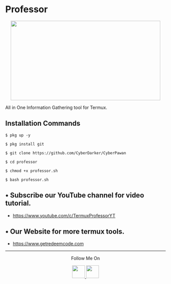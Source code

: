 # Professor
<p align="center">
  <img src="https://1.bp.blogspot.com/-VOF740e1pzs/YJJZV54I6rI/AAAAAAAAUDE/j_GlPxBeoBECXPSdO3UAYSLcaaGoLc-CACLcBGAsYHQ/s16000/Screenshot_20210505_135832.jpg" width="470" height="250">
</p>
All in One Information Gathering tool for Termux.

## Installation Commands

`$ pkg up -y`

`$ pkg install git`

`$ git clone https://github.com/CyberDarker/CyberPawan`

`$ cd professor`

`$ chmod +x professor.sh`

`$ bash professor.sh`

## • Subscribe our YouTube channel for video tutorial.
* https://www.youtube.com/c/TermuxProfessorYT

## • Our Website for more termux tools.
* https://www.getredeemcode.com
---

<p align="center">
  Follow Me On
</p>
<p align="center">
  <a href="https://www.youtube.com/c/TermuxProfessorYT">
    <img src="https://github.com/th3unkn0n/extra/blob/master/.img/yt.png" width="40" height="40">
  </a>
  <a href="https://www.instagram.com/termuxprofessor/">
    <img src="https://github.com/th3unkn0n/extra/blob/master/.img/ig.png" width="40" height="40">
</p>
